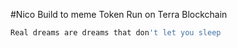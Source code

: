 #Nico  Build to meme Token Run on Terra Blockchain 


```bash
Real dreams are dreams that don't let you sleep
```
